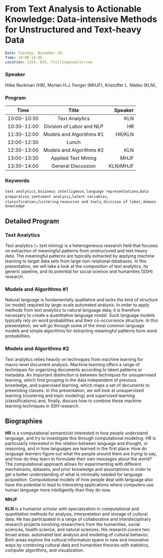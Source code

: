 # From Text Analysis to Actionable Knowledge: Data-intensive Methods for Unstructured and Text-heavy Data

```yaml
Date: Tuesday, November 29,
Time: 10:00-14:00
Location: 1324, 025, Tvillingeauditorium
```
### Speaker
Hilke Reckman (HR), Morten H.J. Fenger (MHJF), Kristoffer L. Nielbo (KLN),

### Program

| Time        | Title           | Speaker |
| ------------- |:-------------:| -----:|
| 10:00-10:30 | Text Analytics | KLN |
| 10:30-11:00 | Division of Labor and NLP | HR |
| 11:30-12:00 | Models and Algorithms #1 | HR/KLN |
| 12:00-12:30 | Lunch| |
| 12:30-13:00 | Models and Algorithms #2 | KLN |
| 13:00-13:30 | Applied Text Mining | MHJF |
| 13:30-14:00 | General Discussion| KLN/MHJF |  


### Keywords
`text analytics`, `business intelligence`,
`language representations`,`data preparation`,
`sentiment analysis`,`latent variables`, `classification`,`clustering`
`resources and tools`, `division of labor`, `domain knowledge`


## Detailed Program

### Text Analytics ###
Text analytics (~ text mining) is a heterogeneous research field that focuses on extraction of meaningful patterns from unstructured and text-heavy data. The meaningful patterns are typically extracted by applying machine learning to target data sets from large non-relational databases. In this presentation, we will take a look at the composition of text analytics, its generic pipeline, and its potential for social science and humanities (SSH) research.
### Models and Algorithms \#1 ###
Natural language is fundamentally qualitative and lacks the kind of structure (or model) required by large-scale automated analysis. In order to apply methods from text analytics to natural language data, it is therefore necessary to create a quantitative language model. Such language models typically rely on word probabilities and their co-occurrence structure. In this presentation, we will go through some of the most common language models and simple algorithms for extracting meaningful patterns form word probabilities.  
### Models and Algorithms \#2 ###
Text analytics relies heavily on techniques from machine learning for macro-level document analysis. Machine learning offers a range of techniques for organizing documents according to latent patterns or metadata. An important distinction is between techniques for unsupervised learning, which find grouping in the data independent of previous knowledge, and supervised learning, which maps a set of documents to preexisting classes. In this presentation, we will look at unsupervised learning (clustering and topic modeling) and supervised learning (classifications) and, finally, discuss how to combine these machine learning techniques in SSH research.


## Biographies
**HR** is a computational semanticist interested in how people understand language, and try to investigate this through computational modeling. HR is particularly interested in the relation between language and thought, or reasoning, and in how languages are learned in the first place: How do language learners figure out what the people around them are trying to say, and how do they learn to formulate their own messages about the world? The computational approach allows for experimenting with different mechanisms, datasets, and prior knowledge and assumptions in order to get a better understanding of what is minimally needed for language acquisition. Computational models of how people deal with language also have the potential to lead to interesting applications where computers use human language more intelligently than they do now.  

**MHJF**  

**KLN** is a humanist scholar with specialization in computational and quantitative methods for analysis, interpretation and storage of cultural data. He has participated in a range of collaborative and interdisciplinary research projects involving researchers from the humanities, social sciences, health science, and natural sciences. His research covers two broad areas: automated text analysis and modeling of cultural behavior. Both areas explore the cultural information space in new and innovative ways by combining cultural data and humanities theories with statistics, computer algorithms, and visualization.
